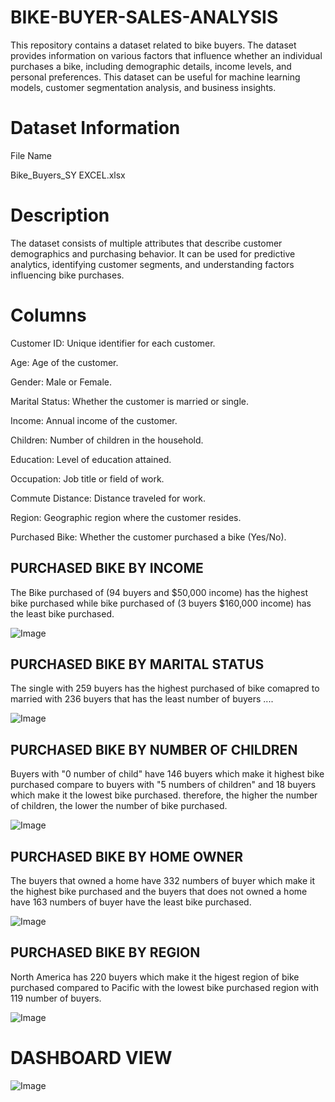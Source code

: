  # BIKE-BUYER-SALES-ANALYSIS
This repository contains a dataset related to bike buyers. The dataset provides information on various factors that influence whether an individual purchases a bike, including demographic details, income levels, and personal preferences. This dataset can be useful for machine learning models, customer segmentation analysis, and business insights.
# Dataset Information

File Name

Bike_Buyers_SY EXCEL.xlsx

# Description

The dataset consists of multiple attributes that describe customer demographics and purchasing behavior. It can be used for predictive analytics, identifying customer segments, and understanding factors influencing bike purchases.

# Columns

Customer ID: Unique identifier for each customer.

Age: Age of the customer.

Gender: Male or Female.

Marital Status: Whether the customer is married or single.

Income: Annual income of the customer.

Children: Number of children in the household.

Education: Level of education attained.

Occupation: Job title or field of work.

Commute Distance: Distance traveled for work.

Region: Geographic region where the customer resides.

Purchased Bike: Whether the customer purchased a bike (Yes/No).

## PURCHASED BIKE BY INCOME

The Bike purchased of (94 buyers and $50,000 income) has the highest bike purchased
while bike purchased of (3 buyers  $160,000 income) has the least bike purchased.

![Image](https://github.com/user-attachments/assets/e9a97346-da35-4abe-8d86-0f41213dd766)

## PURCHASED BIKE BY MARITAL STATUS

The single with 259 buyers has the highest purchased of bike comapred to married with 236 buyers that has the least number of buyers ....

![Image](https://github.com/user-attachments/assets/43d88b4a-1ae1-4ffc-9bba-d9a8699bce7d)

## PURCHASED BIKE BY NUMBER OF CHILDREN
Buyers with "0 number of child" have 146 buyers which make it highest bike purchased compare to buyers with
"5 numbers of children" and 18 buyers which make it the lowest bike purchased. therefore, the higher the
number of children, the lower the number of bike purchased.

![Image](https://github.com/user-attachments/assets/9ca43bd2-26bc-4931-9298-586809b5cfec)

## PURCHASED BIKE BY HOME OWNER
The buyers that owned a home have 332 numbers of buyer which make it the highest bike purchased
and the buyers that does not owned a home have 163 numbers of buyer have the least bike purchased.

![Image](https://github.com/user-attachments/assets/4e793a9a-1b82-45c8-b78a-e18ce37066de)

## PURCHASED BIKE BY REGION
North America has 220 buyers which make it the higest region of bike purchased compared to
Pacific with the lowest bike purchased region with 119 number of buyers.

![Image](https://github.com/user-attachments/assets/67c47725-d86d-4f99-a923-cb0ce69f4cda)


# DASHBOARD VIEW
![Image](https://github.com/user-attachments/assets/58c7b19c-e132-461a-935c-de6390e5a8c0)

